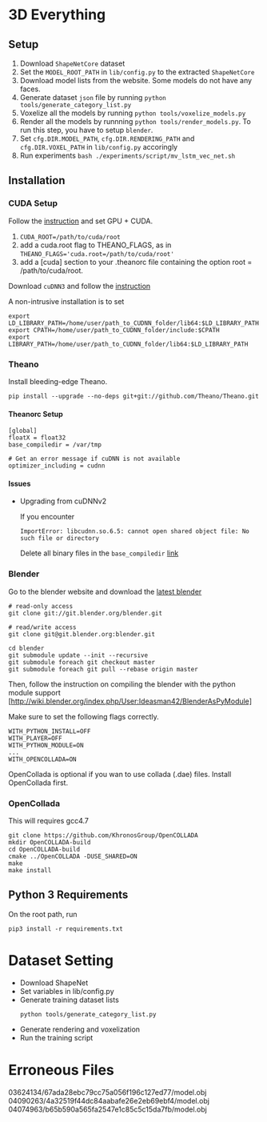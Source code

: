 # 3D Everything

## Setup

1. Download `ShapeNetCore` dataset
2. Set the `MODEL_ROOT_PATH` in `lib/config.py` to the extracted `ShapeNetCore`
3. Download model lists from the website. Some models do not have any faces.
4. Generate dataset `json` file by running `python tools/generate_category_list.py`
5. Voxelize all the models by running `python tools/voxelize_models.py`
6. Render all the models by runnning `python tools/render_models.py`. To run this step, you have to setup `blender`.
7. Set `cfg.DIR.MODEL_PATH`, `cfg.DIR.RENDERING_PATH` and `cfg.DIR.VOXEL_PATH` in `lib/config.py` accoringly
8. Run experiments `bash ./experiments/script/mv_lstm_vec_net.sh`

## Installation

### CUDA Setup

Follow the [instruction](http://deeplearning.net/software/theano/install.html) and set GPU + CUDA.

1. `CUDA_ROOT=/path/to/cuda/root`
2. add a cuda.root flag to THEANO_FLAGS, as in `THEANO_FLAGS='cuda.root=/path/to/cuda/root'`
3. add a [cuda] section to your .theanorc file containing the option root = /path/to/cuda/root.

Download `cuDNN3` and follow the [instruction](http://deeplearning.net/software/theano/library/sandbox/cuda/dnn.html)

A non-intrusive installation is to set

```
export LD_LIBRARY_PATH=/home/user/path_to_CUDNN_folder/lib64:$LD_LIBRARY_PATH
export CPATH=/home/user/path_to_CUDNN_folder/include:$CPATH
export LIBRARY_PATH=/home/user/path_to_CUDNN_folder/lib64:$LD_LIBRARY_PATH
```

### Theano

Install bleeding-edge Theano.

```
pip install --upgrade --no-deps git+git://github.com/Theano/Theano.git
```

#### Theanorc Setup

```
[global]
floatX = float32
base_compiledir = /var/tmp

# Get an error message if cuDNN is not available
optimizer_including = cudnn
```

#### Issues

- Upgrading from cuDNNv2

    If you encounter

    ```
    ImportError: libcudnn.so.6.5: cannot open shared object file: No such file or directory
    ```

    Delete all binary files in the `base_compiledir` [link](http://deeplearning.net/software/theano/library/config.html#config.base_compiledir)


### Blender

Go to the blender website and download the [latest blender](https://developer.blender.org/diffusion/B/)

```
# read-only access
git clone git://git.blender.org/blender.git

# read/write access
git clone git@git.blender.org:blender.git

cd blender
git submodule update --init --recursive
git submodule foreach git checkout master
git submodule foreach git pull --rebase origin master
```

Then, follow the instruction on compiling the blender with the python module support [http://wiki.blender.org/index.php/User:Ideasman42/BlenderAsPyModule]

Make sure to set the following flags correctly.

```
WITH_PYTHON_INSTALL=OFF
WITH_PLAYER=OFF
WITH_PYTHON_MODULE=ON
...
WITH_OPENCOLLADA=ON
```

OpenCollada is optional if you wan to use collada (.dae) files. Install OpenCollada first.


### OpenCollada

This will requires gcc4.7

```
git clone https://github.com/KhronosGroup/OpenCOLLADA
mkdir OpenCOLLADA-build
cd OpenCOLLADA-build
cmake ../OpenCOLLADA -DUSE_SHARED=ON
make
make install
```

## Python 3 Requirements

On the root path, run

```
pip3 install -r requirements.txt
```


# Dataset Setting

- Download ShapeNet
- Set variables in lib/config.py
- Generate training dataset lists
    ```
    python tools/generate_category_list.py
    ```
- Generate rendering and voxelization
- Run the training script


# Erroneous Files

03624134/67ada28ebc79cc75a056f196c127ed77/model.obj
04090263/4a32519f44dc84aabafe26e2eb69ebf4/model.obj
04074963/b65b590a565fa2547e1c85c5c15da7fb/model.obj

